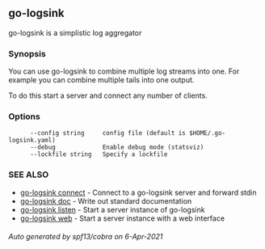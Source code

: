 ## go-logsink

go-logsink is a simplistic log aggregator

### Synopsis


You can use go-logsink to combine multiple log streams
into one. For example you can combine multiple tails into one
output.

To do this start a server and connect any number of clients.

### Options

```
      --config string     config file (default is $HOME/.go-logsink.yaml)
      --debug             Enable debug mode (statsviz)
      --lockfile string   Specify a lockfile
```

### SEE ALSO
* [go-logsink connect](go-logsink_connect.md)	 - Connect to a go-logsink server and forward stdin
* [go-logsink doc](go-logsink_doc.md)	 - Write out standard documentation
* [go-logsink listen](go-logsink_listen.md)	 - Start a server instance of go-logsink
* [go-logsink web](go-logsink_web.md)	 - Start a server instance with a web interface

###### Auto generated by spf13/cobra on 6-Apr-2021
